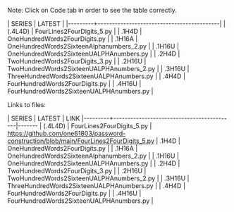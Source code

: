 Note: Click on Code tab in order to see the table correctly.

| SERIES  | LATEST                                    |
|---------+-------------------------------------------|
| (.4L4D) | FourLines2FourDigits_5.py                 |
| .1H4D   | OneHundredWords2FourDigits.py             |
| .1H16A  | OneHundredWords2SixteenAlphanumbers_2.py  |
| .1H16U  | OneHundredWords2SixteenUALPHAnumbers.py   |
| .2H4D   | TwoHundredWords2FourDigits_3.py           |
| .2H16U  | TwoHundredWords2SixteenUALPHAnumbers_2.py |
| .3H16U  | ThreeHundredWords2SixteenUALPHAnumbers.py |
| .4H4D   | FourHundredWords2FourDigits.py            |
| .4H16U  | FourHundredWords2SixteenUALPHAnumbers.py  |

Links to files:

| SERIES  | LATEST                                    | LINK 
|---------+-------------------------------------------|-------
| (.4L4D) | FourLines2FourDigits_5.py                 | https://github.com/one61803/password-construction/blob/main/FourLines2FourDigits_5.py
| .1H4D   | OneHundredWords2FourDigits.py             | 
| .1H16A  | OneHundredWords2SixteenAlphanumbers_2.py  |
| .1H16U  | OneHundredWords2SixteenUALPHAnumbers.py   |
| .2H4D   | TwoHundredWords2FourDigits_3.py           |
| .2H16U  | TwoHundredWords2SixteenUALPHAnumbers_2.py |
| .3H16U  | ThreeHundredWords2SixteenUALPHAnumbers.py |
| .4H4D   | FourHundredWords2FourDigits.py            |
| .4H16U  | FourHundredWords2SixteenUALPHAnumbers.py  |
